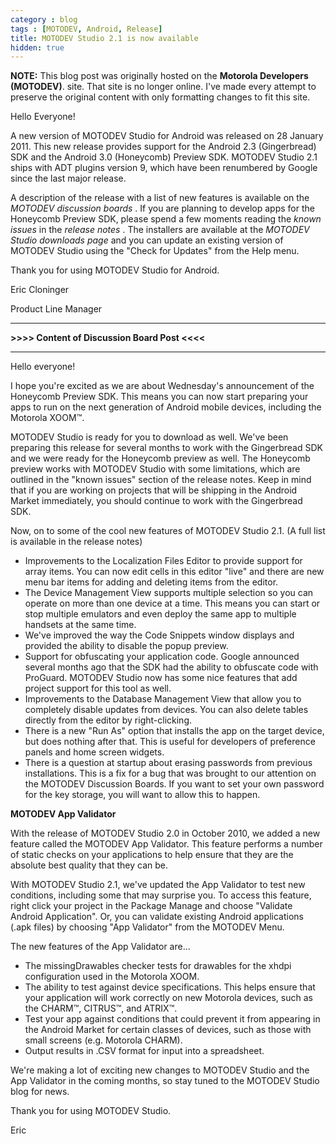 ```yaml
---
category : blog
tags : [MOTODEV, Android, Release]
title: MOTODEV Studio 2.1 is now available
hidden: true
---
```

**NOTE:** This blog post was originally hosted on the **Motorola Developers (MOTODEV)**. site. That site is no longer online. I've made every attempt to preserve the original content with only formatting changes to fit this site.

Hello Everyone!

A new version of MOTODEV Studio for Android was released on 28 January
2011. This new release provides support for the Android 2.3
(Gingerbread) SDK and the Android 3.0 (Honeycomb) Preview SDK. MOTODEV
Studio 2.1 ships with ADT plugins version 9, which have been renumbered
by Google since the last major release.

A description of the release with a list of new features is available on
the *MOTODEV discussion boards* . If you are planning to develop apps
for the Honeycomb Preview SDK, please spend a few moments reading the
*known issues* in the *release notes* . The installers are available at
the *MOTODEV Studio downloads page* and you can update an existing
version of MOTODEV Studio using the "Check for Updates" from the Help
menu.

Thank you for using MOTODEV Studio for Android.

Eric Cloninger

Product Line Manager

------------------------------------------------------------------------

**&gt;&gt;&gt;&gt; Content of Discussion Board Post &lt;&lt;&lt;&lt;**

------------------------------------------------------------------------

Hello everyone!

I hope you're excited as we are about Wednesday's announcement of the
Honeycomb Preview SDK. This means you can now start preparing your apps
to run on the next generation of Android mobile devices, including the
Motorola XOOM™.

MOTODEV Studio is ready for you to download as well. We've been
preparing this release for several months to work with the Gingerbread
SDK and we were ready for the Honeycomb preview as well. The Honeycomb
preview works with MOTODEV Studio with some limitations, which are
outlined in the "known issues" section of the release notes. Keep in
mind that if you are working on projects that will be shipping in the
Android Market immediately, you should continue to work with the
Gingerbread SDK.

Now, on to some of the cool new features of MOTODEV Studio 2.1. (A full
list is available in the release notes)

-   Improvements to the Localization Files Editor to provide support for
    array items. You can now edit cells in this editor "live" and there
    are new menu bar items for adding and deleting items from the
    editor.
-   The Device Management View supports multiple selection so you can
    operate on more than one device at a time. This means you can start
    or stop multiple emulators and even deploy the same app to multiple
    handsets at the same time.
-   We've improved the way the Code Snippets window displays and
    provided the ability to disable the popup preview.
-   Support for obfuscating your application code. Google announced
    several months ago that the SDK had the ability to obfuscate code
    with ProGuard. MOTODEV Studio now has some nice features that add
    project support for this tool as well.
-   Improvements to the Database Management View that allow you to
    completely disable updates from devices. You can also delete tables
    directly from the editor by right-clicking.
-   There is a new "Run As" option that installs the app on the target
    device, but does nothing after that. This is useful for developers
    of preference panels and home screen widgets.
-   There is a question at startup about erasing passwords from previous
    installations. This is a fix for a bug that was brought to our
    attention on the MOTODEV Discussion Boards. If you want to set your
    own password for the key storage, you will want to allow this to
    happen.

**MOTODEV App Validator**

With the release of MOTODEV Studio 2.0 in October 2010, we added a new
feature called the MOTODEV App Validator. This feature performs a number
of static checks on your applications to help ensure that they are the
absolute best quality that they can be.

With MOTODEV Studio 2.1, we've updated the App Validator to test new
conditions, including some that may surprise you. To access this
feature, right click your project in the Package Manage and choose
"Validate Android Application". Or, you can validate existing Android
applications (.apk files) by choosing "App Validator" from the MOTODEV
Menu.

The new features of the App Validator are...

-   The missingDrawables checker tests for drawables for the xhdpi
    configuration used in the Motorola XOOM.
-   The ability to test against device specifications. This helps ensure
    that your application will work correctly on new Motorola devices,
    such as the CHARM™, CITRUS™, and ATRIX™.
-   Test your app against conditions that could prevent it from
    appearing in the Android Market for certain classes of devices, such
    as those with small screens (e.g. Motorola CHARM).
-   Output results in .CSV format for input into a spreadsheet.

We're making a lot of exciting new changes to MOTODEV Studio and the App
Validator in the coming months, so stay tuned to the MOTODEV Studio blog
for news.

Thank you for using MOTODEV Studio.

Eric
